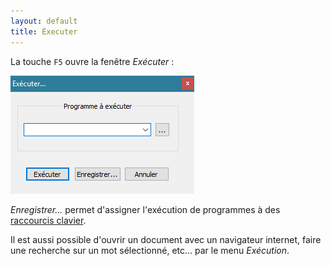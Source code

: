```yaml
---
layout: default
title: Éxecuter
---
```

La touche `F5` ouvre la fenêtre *Exécuter* :

![Fenêtre exécuter.](/images/npp_exec.png)

*Enregistrer...* permet d'assigner l'exécution de programmes à des [raccourcis clavier](raccourcis-clavier.md).

Il est aussi possible d'ouvrir un document avec un navigateur internet, faire une recherche sur un mot sélectionné, etc... par le menu *Exécution*.
